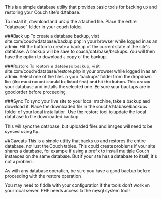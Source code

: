 This is a simple database utility that provides basic tools for backing up and restoring your Couch site's database.

To install it, download and unzip the attached file. Place the entire "database" folder in your couch folder.

###Back up
To create a database backup, visit site.com/couch/database/backup.php in your browser while logged in as an admin. Hit the button to create a backup of the current state of the site's database. A backup will be save to couch/database/backups. You will then have the option to download a copy of the backup.

###Restore
To restore a database backup, visit site.com/couch/database/restore.php in your browser while logged in as an admin. Select one of the files in your 'backups' folder from the dropdown list (the most recent should be listed first) and hit the button. This erases your database and installs the selected one. Be sure your backups are in good order before proceeding.

###Sync
To sync your live site to your local machine, take a backup and download it. Place the downloaded file in the couch/database/backups folder of your local installation. Use the 
restore tool to update the local database to the downloaded backup.

This will sync the database, but uploaded files and images will need to be synced using ftp.

##Caveats
This is a simple utility that backs up and restores the entire database, not just the Couch tables. This could create problems if your site shares a database, for example if using a prefix to install multiple Couch instances on the same database. But if your site has a database to itself, it's not a problem.

As with any database operation, be sure you have a good backup before proceeding with the restore operation.

You may need to fiddle with your configuration if the tools don't work on your local server. PHP needs access to the mysql system tools.